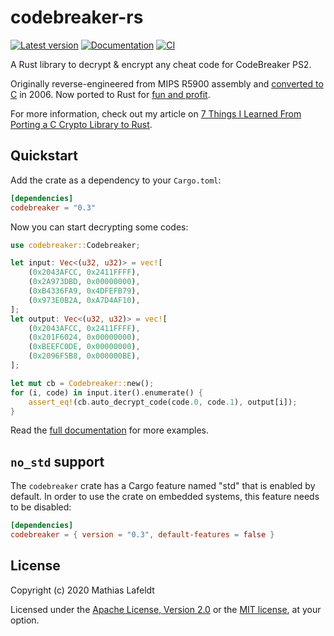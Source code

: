 # codebreaker-rs

[![Latest version](https://img.shields.io/crates/v/codebreaker.svg)](https://crates.io/crates/codebreaker)
[![Documentation](https://docs.rs/codebreaker/badge.svg)](https://docs.rs/codebreaker)
[![CI](https://github.com/mlafeldt/codebreaker-rs/workflows/Rust/badge.svg)](https://github.com/mlafeldt/codebreaker-rs/actions)

A Rust library to decrypt & encrypt any cheat code for CodeBreaker PS2.

Originally reverse-engineered from MIPS R5900 assembly and [converted to C](https://github.com/mlafeldt/cb2util/blob/v1.9/cb2_crypto.c) in 2006. Now ported to Rust for [fun and profit](https://github.com/mlafeldt/cb2util/pull/13).

For more information, check out my article on [7 Things I Learned From Porting a C Crypto Library to Rust](https://sharpend.io/7-things-I-learned-from-porting-a-c-crypto-library-to-rust/).

## Quickstart

Add the crate as a dependency to your `Cargo.toml`:

```toml
[dependencies]
codebreaker = "0.3"
```

Now you can start decrypting some codes:

```rust
use codebreaker::Codebreaker;

let input: Vec<(u32, u32)> = vec![
    (0x2043AFCC, 0x2411FFFF),
    (0x2A973DBD, 0x00000000),
    (0xB4336FA9, 0x4DFEFB79),
    (0x973E0B2A, 0xA7D4AF10),
];
let output: Vec<(u32, u32)> = vec![
    (0x2043AFCC, 0x2411FFFF),
    (0x201F6024, 0x00000000),
    (0xBEEFC0DE, 0x00000000),
    (0x2096F5B8, 0x000000BE),
];

let mut cb = Codebreaker::new();
for (i, code) in input.iter().enumerate() {
    assert_eq!(cb.auto_decrypt_code(code.0, code.1), output[i]);
}
```

Read the [full documentation](https://docs.rs/codebreaker) for more examples.

## `no_std` support

The `codebreaker` crate has a Cargo feature named "std" that is enabled by default. In order to use the crate on embedded systems, this feature needs to be disabled:

```toml
[dependencies]
codebreaker = { version = "0.3", default-features = false }
```

## License

Copyright (c) 2020 Mathias Lafeldt

Licensed under the [Apache License, Version 2.0](LICENSE-APACHE) or the [MIT license](LICENSE-MIT), at your option.
